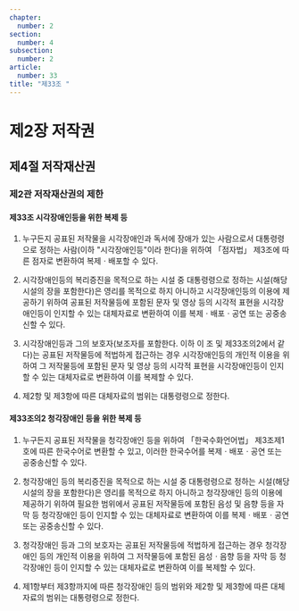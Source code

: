 ```yaml
---
chapter:
  number: 2
section:
  number: 4
subsection:
  number: 2
article:
  number: 33
title: "제33조 "
---
```


# 제2장 저작권

## 제4절 저작재산권

### 제2관 저작재산권의 제한

#### 제33조 시각장애인등을 위한 복제 등

1. 누구든지 공표된 저작물을 시각장애인과 독서에 장애가 있는 사람으로서 대통령령으로 정하는 사람(이하 "시각장애인등"이라 한다)을 위하여 「점자법」 제3조에 따른 점자로 변환하여 복제ㆍ배포할 수 있다.

2. 시각장애인등의 복리증진을 목적으로 하는 시설 중 대통령령으로 정하는 시설(해당 시설의 장을 포함한다)은 영리를 목적으로 하지 아니하고 시각장애인등의 이용에 제공하기 위하여 공표된 저작물등에 포함된 문자 및 영상 등의 시각적 표현을 시각장애인등이 인지할 수 있는 대체자료로 변환하여 이를 복제ㆍ배포ㆍ공연 또는 공중송신할 수 있다.

3. 시각장애인등과 그의 보호자(보조자를 포함한다. 이하 이 조 및 제33조의2에서 같다)는 공표된 저작물등에 적법하게 접근하는 경우 시각장애인등의 개인적 이용을 위하여 그 저작물등에 포함된 문자 및 영상 등의 시각적 표현을 시각장애인등이 인지할 수 있는 대체자료로 변환하여 이를 복제할 수 있다.

4. 제2항 및 제3항에 따른 대체자료의 범위는 대통령령으로 정한다.

#### 제33조의2 청각장애인 등을 위한 복제 등

1. 누구든지 공표된 저작물을 청각장애인 등을 위하여 「한국수화언어법」 제3조제1호에 따른 한국수어로 변환할 수 있고, 이러한 한국수어를 복제ㆍ배포ㆍ공연 또는 공중송신할 수 있다.

2. 청각장애인 등의 복리증진을 목적으로 하는 시설 중 대통령령으로 정하는 시설(해당 시설의 장을 포함한다)은 영리를 목적으로 하지 아니하고 청각장애인 등의 이용에 제공하기 위하여 필요한 범위에서 공표된 저작물등에 포함된 음성 및 음향 등을 자막 등 청각장애인 등이 인지할 수 있는 대체자료로 변환하여 이를 복제ㆍ배포ㆍ공연 또는 공중송신할 수 있다.

3. 청각장애인 등과 그의 보호자는 공표된 저작물등에 적법하게 접근하는 경우 청각장애인 등의 개인적 이용을 위하여 그 저작물등에 포함된 음성ㆍ음향 등을 자막 등 청각장애인 등이 인지할 수 있는 대체자료로 변환하여 이를 복제할 수 있다.

4. 제1항부터 제3항까지에 따른 청각장애인 등의 범위와 제2항 및 제3항에 따른 대체자료의 범위는 대통령령으로 정한다.
